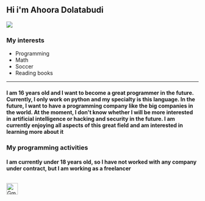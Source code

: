 ## Hi i'm Ahoora Dolatabudi 

<img src="https://static.vecteezy.com/system/resources/thumbnails/002/016/230/original/introduction-welcome-for-presentation-free-video.jpg">



### My interests 

- Programming
- Math
- Soccer
- Reading books 

<hr>

<h4>I am 16 years old and I want to become a great programmer in the future. Currently, I only work on python and my specialty is this language. In the future, I want to have a programming company like the big companies in the world. At the moment, I don't know whether I will be more interested in artificial intelligence or hacking and security in the future. I am currently enjoying all aspects of this great field and am interested in learning more about it</h4>



### My programming activities
<h4>I am currently under 18 years old, so I have not worked with any company under contract, but I am working as a freelancer</h4>

## 
<a href="mailto:wwwahoora802@gmail.com"><img src="https://raw.githubusercontent.com/BEPb/BEPb/master/assets/gmail.svg" alt="Gmail" height="30" width="30" ></a>
